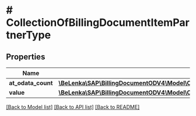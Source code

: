 # # CollectionOfBillingDocumentItemPartnerType

## Properties

Name | Type | Description | Notes
------------ | ------------- | ------------- | -------------
**at_odata_count** | [**\BeLenka\SAP\BillingDocumentODV4\Model\Count**](Count.md) |  | [optional]
**value** | [**\BeLenka\SAP\BillingDocumentODV4\Model\ComSapGatewaySrvdA2xApiBillingdocumentV0001BillingDocumentItemPartnerType[]**](ComSapGatewaySrvdA2xApiBillingdocumentV0001BillingDocumentItemPartnerType.md) |  | [optional]

[[Back to Model list]](../../README.md#models) [[Back to API list]](../../README.md#endpoints) [[Back to README]](../../README.md)
